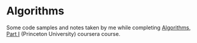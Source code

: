 # Algorithms

Some code samples and notes taken by me while completing [Algorithms, Part I](https://www.coursera.org/learn/algorithms-part1/home/info) (Princeton University) coursera course. 
